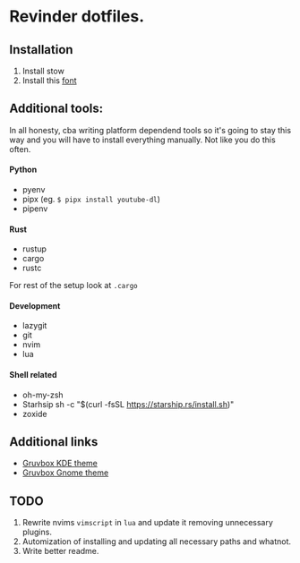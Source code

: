 # Revinder dotfiles.

## Installation
1. Install stow 
2. Install this [font](https://github.com/be5invis/Iosevka)

## Additional tools:

In all honesty, cba writing platform dependend tools so it's going to stay
this way and you will have to install everything manually. Not like you do this often.


#### Python
* pyenv
* pipx (eg. `$ pipx install youtube-dl`)
* pipenv

#### Rust 
* rustup
* cargo
* rustc

For rest of the setup look at `.cargo`


#### Development
* lazygit
* git
* nvim
* lua

#### Shell related
* oh-my-zsh
* Starhsip sh -c "$(curl -fsSL https://starship.rs/install.sh)"
* zoxide

## Additional links

* [Gruvbox KDE theme](https://store.kde.org/p/1327719/)
* [Gruvbox Gnome theme](https://github.com/TheGreatMcPain/gruvbox-material-gtk)

## TODO

1. Rewrite nvims `vimscript` in `lua` and update it removing unnecessary plugins.
2. Automization of installing and updating all necessary paths and whatnot.
3. Write better readme.
